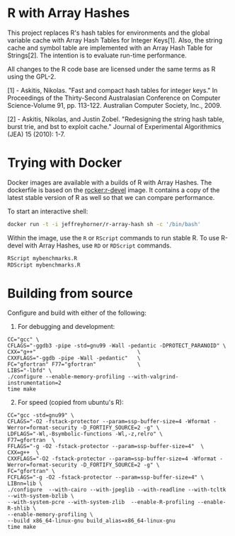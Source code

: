 # R with Array Hashes

This project replaces R's hash tables for environments and the global
variable cache with Array Hash Tables for Integer Keys[1]. Also, the string cache and symbol table are implemented with an Array Hash Table for Strings[2]. The intention is to evaluate
run-time performance.

All changes to the R code base are licensed under the same terms as R using the GPL-2.

[1] - Askitis, Nikolas. "Fast and compact hash tables for integer keys." In Proceedings of the Thirty-Second Australasian Conference on Computer Science-Volume 91, pp. 113-122. Australian Computer Society, Inc., 2009.

[2] - Askitis, Nikolas, and Justin Zobel. "Redesigning the string hash table, burst trie, and bst to exploit cache." Journal of Experimental Algorithmics (JEA) 15 (2010): 1-7.

# Trying with Docker

Docker images are available with a builds of R with Array Hashes. The dockerfile is based on the [rocker:r-devel](https://registry.hub.docker.com/u/rocker/r-devel/) image. It contains a copy of the latest stable version of R as well so that we can compare performance.

To start an interactive shell:

```bash
docker run -t -i jeffreyhorner/r-array-hash sh -c '/bin/bash'
```

Within the image, use the `R` or `RScript` commands to run stable R. To use R-devel with Array Hashes, use `RD` or `RDScript` commands.

```r
RScript mybenchmarks.R
RDScript mybenchmarks.R
```


# Building from source

Configure and build with either of the following:

1. For debugging and development:

```
CC="gcc" \
CFLAGS="-ggdb3 -pipe -std=gnu99 -Wall -pedantic -DPROTECT_PARANOID" \
CXX="g++"                                \
CXXFLAGS="-ggdb -pipe -Wall -pedantic"   \
FC="gfortran" F77="gfortran"             \
LIBS="-lbfd" \
./configure --enable-memory-profiling --with-valgrind-instrumentation=2
time make
```

2. For speed (copied from ubuntu's R):

```
CC="gcc -std=gnu99" \
CFLAGS="-O2 -fstack-protector --param=ssp-buffer-size=4 -Wformat -Werror=format-security -D_FORTIFY_SOURCE=2 -g" \
LDFLAGS="-Wl,-Bsymbolic-functions -Wl,-z,relro" \
F77=gfortran  \
FFLAGS="-g -O2 -fstack-protector --param=ssp-buffer-size=4"  \
CXX=g++  \
CXXFLAGS="-O2 -fstack-protector --param=ssp-buffer-size=4 -Wformat -Werror=format-security -D_FORTIFY_SOURCE=2 -g" \
FC="gfortran" \
FCFLAGS="-g -O2 -fstack-protector --param=ssp-buffer-size=4" \
LIBnn=lib \
./configure  --with-cairo --with-jpeglib --with-readline --with-tcltk --with-system-bzlib \
--with-system-pcre --with-system-zlib  --enable-R-profiling --enable-R-shlib \
--enable-memory-profiling \
--build x86_64-linux-gnu build_alias=x86_64-linux-gnu
time make
```
